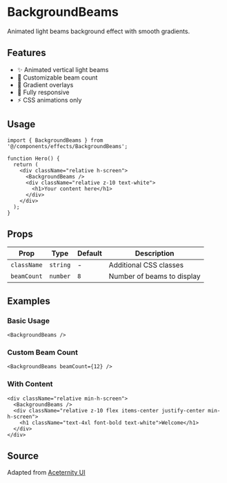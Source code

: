 # BackgroundBeams

Animated light beams background effect with smooth gradients.

## Features

- ✨ Animated vertical light beams
- 🎨 Customizable beam count
- 🌈 Gradient overlays
- 📱 Fully responsive
- ⚡ CSS animations only

## Usage

```tsx
import { BackgroundBeams } from '@/components/effects/BackgroundBeams';

function Hero() {
  return (
    <div className="relative h-screen">
      <BackgroundBeams />
      <div className="relative z-10 text-white">
        <h1>Your content here</h1>
      </div>
    </div>
  );
}
```

## Props

| Prop | Type | Default | Description |
|------|------|---------|-------------|
| `className` | `string` | - | Additional CSS classes |
| `beamCount` | `number` | `8` | Number of beams to display |

## Examples

### Basic Usage

```tsx
<BackgroundBeams />
```

### Custom Beam Count

```tsx
<BackgroundBeams beamCount={12} />
```

### With Content

```tsx
<div className="relative min-h-screen">
  <BackgroundBeams />
  <div className="relative z-10 flex items-center justify-center min-h-screen">
    <h1 className="text-4xl font-bold text-white">Welcome</h1>
  </div>
</div>
```

## Source

Adapted from [Aceternity UI](https://ui.aceternity.com/components/background-beams)
